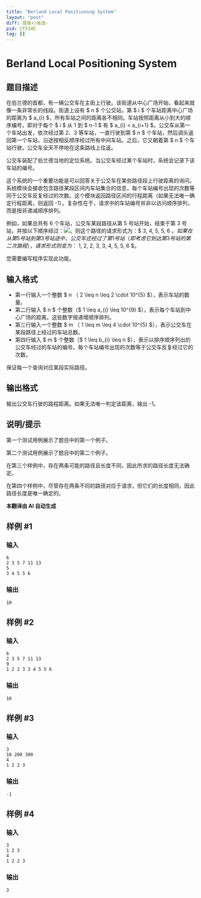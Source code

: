 ```yaml
---
title: "Berland Local Positioning System"
layout: "post"
diff: 提高+/省选-
pid: CF534E
tag: []
---
```


# Berland Local Positioning System

## 题目描述

在伯兰德的首都，有一辆公交车在主街上行驶。该街道从中心广场开始，看起来就像一条非常长的线段。街道上设有 $ n $ 个公交站，第 $ i $ 个车站距离中心广场的距离为 $ a_{i} $，所有车站之间的距离各不相同。车站按照距离从小到大的顺序编号，即对于每个 $ i $ 从 1 到 $ n-1 $ 有 $ a_{i} < a_{i+1} $。公交车从第一个车站出发，依次经过第 2、3 等车站，一直行驶到第 $ n $ 个车站，然后调头返回第一个车站，沿途按相反顺序经过所有中间车站。之后，它又朝着第 $ n $ 个车站行驶。公交车全天不停地在这条路线上往返。

公交车装配了伯兰德当地的定位系统。当公交车经过某个车站时，系统会记录下该车站的编号。

这个系统的一个重要功能是可以回答关于公交车在某些路径段上行驶距离的询问。系统模块会接收包含路径某段区间内车站集合的信息，每个车站编号出现的次数等同于公交车反复经过的次数。这个模块返回路径区间的行程距离（如果无法唯一确定行程距离，则返回 -1）。复杂性在于，请求中的车站编号并非以访问顺序排列，而是按非递减顺序排列。

例如，如果总共有 6 个车站，公交车某段路径从第 5 号站开始，结束于第 3 号站，并按以下顺序经过：![](https://cdn.luogu.com.cn/upload/vjudge_pic/CF534E/af31d14addb6c65568bda25f3a02c691a79c56de.png)，则这个路径的请求形式为：$ 3, 4, 5, 5, 6 $。如果在从第 5 号站到第 3 号站途中，公交车还经过了第 1 号站（即考虑它到达第 3 号站的第二次路程），请求形式则变为：$ 1, 2, 2, 3, 3, 4, 5, 5, 6 $。

您需要编写程序实现此功能。

## 输入格式

- 第一行输入一个整数 $ n $（$ 2 \leq n \leq 2 \cdot 10^{5} $），表示车站的数量。
- 第二行输入 $ n $ 个整数（$ 1 \leq a_{i} \leq 10^{9} $），表示每个车站到中心广场的距离。这些数字按递增顺序排列。
- 第三行输入一个整数 $ m $（$ 1 \leq m \leq 4 \cdot 10^{5} $），表示公交车在某段路径上经过的车站总数。
- 第四行输入 $ m $ 个整数（$ 1 \leq b_{i} \leq n $），表示以排序顺序列出的公交车经过的车站的编号。每个车站编号出现的次数等于公交车反复经过它的次数。

保证每一个查询对应某段实际路径。

## 输出格式

输出公交车行驶的路程距离。如果无法唯一判定该距离，输出 -1。

## 说明/提示

第一个测试用例展示了题目中的第一个例子。

第二个测试用例展示了题目中的第二个例子。

在第三个样例中，存在两条可能的路径且长度不同，因此所求的路径长度无法确定。

在第四个样例中，尽管存在两条不同的路径对应于请求，但它们的长度相同，因此路径长度是唯一确定的。

 **本翻译由 AI 自动生成**

## 样例 #1

### 输入

```
6
2 3 5 7 11 13
5
3 4 5 5 6

```

### 输出

```
10

```

## 样例 #2

### 输入

```
6
2 3 5 7 11 13
9
1 2 2 3 3 4 5 5 6

```

### 输出

```
16

```

## 样例 #3

### 输入

```
3
10 200 300
4
1 2 2 3

```

### 输出

```
-1

```

## 样例 #4

### 输入

```
3
1 2 3
4
1 2 2 3

```

### 输出

```
3

```

